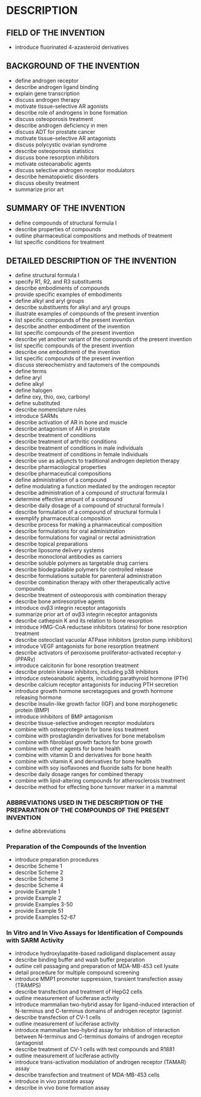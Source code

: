 # DESCRIPTION

## FIELD OF THE INVENTION

- introduce fluorinated 4-azasteroid derivatives

## BACKGROUND OF THE INVENTION

- define androgen receptor
- describe androgen ligand binding
- explain gene transcription
- discuss androgen therapy
- motivate tissue-selective AR agonists
- describe role of androgens in bone formation
- discuss osteoporosis treatment
- describe androgen deficiency in men
- discuss ADT for prostate cancer
- motivate tissue-selective AR antagonists
- discuss polycystic ovarian syndrome
- describe osteoporosis statistics
- discuss bone resorption inhibitors
- motivate osteoanabolic agents
- discuss selective androgen receptor modulators
- describe hematopoietic disorders
- discuss obesity treatment
- summarize prior art

## SUMMARY OF THE INVENTION

- define compounds of structural formula I
- describe properties of compounds
- outline pharmaceutical compositions and methods of treatment
- list specific conditions for treatment

## DETAILED DESCRIPTION OF THE INVENTION

- define structural formula I
- specify R1, R2, and R3 substituents
- describe embodiments of compounds
- provide specific examples of embodiments
- define alkyl and aryl groups
- describe substituents for alkyl and aryl groups
- illustrate examples of compounds of the present invention
- list specific compounds of the present invention
- describe another embodiment of the invention
- list specific compounds of the present invention
- describe yet another variant of the compounds of the present invention
- list specific compounds of the present invention
- describe one embodiment of the invention
- list specific compounds of the present invention
- discuss stereochemistry and tautomers of the compounds
- define terms
- define aryl
- define alkyl
- define halogen
- define oxy, thio, oxo, carbonyl
- define substituted
- describe nomenclature rules
- introduce SARMs
- describe activation of AR in bone and muscle
- describe antagonism of AR in prostate
- describe treatment of conditions
- describe treatment of arthritic conditions
- describe treatment of conditions in male individuals
- describe treatment of conditions in female individuals
- describe use as adjuncts to traditional androgen depletion therapy
- describe pharmacological properties
- describe pharmaceutical compositions
- define administration of a compound
- define modulating a function mediated by the androgen receptor
- describe administration of a compound of structural formula I
- determine effective amount of a compound
- describe daily dosage of a compound of structural formula I
- describe formulation of a compound of structural formula I
- exemplify pharmaceutical composition
- describe process for making a pharmaceutical composition
- describe formulations for oral administration
- describe formulations for vaginal or rectal administration
- describe topical preparations
- describe liposome delivery systems
- describe monoclonal antibodies as carriers
- describe soluble polymers as targetable drug carriers
- describe biodegradable polymers for controlled release
- describe formulations suitable for parenteral administration
- describe combination therapy with other therapeutically active compounds
- describe treatment of osteoporosis with combination therapy
- describe bone antiresorptive agents
- introduce αvβ3 integrin receptor antagonists
- summarize prior art of αvβ3 integrin receptor antagonists
- describe cathepsin K and its relation to bone resorption
- introduce HMG-CoA reductase inhibitors (statins) for bone resorption treatment
- describe osteoclast vacuolar ATPase inhibitors (proton pump inhibitors)
- introduce VEGF antagonists for bone resorption treatment
- describe activators of peroxisome proliferator-activated receptor-γ (PPARγ)
- introduce calcitonin for bone resorption treatment
- describe protein kinase inhibitors, including p38 inhibitors
- introduce osteoanabolic agents, including parathyroid hormone (PTH)
- describe calcium receptor antagonists for inducing PTH secretion
- introduce growth hormone secretagogues and growth hormone releasing hormone
- describe insulin-like growth factor (IGF) and bone morphogenetic protein (BMP)
- introduce inhibitors of BMP antagonism
- describe tissue-selective androgen receptor modulators
- combine with osteoprotegerin for bone loss treatment
- combine with prostaglandin derivatives for bone metabolism
- combine with fibroblast growth factors for bone growth
- combine with other agents for bone health
- combine with vitamin D and derivatives for bone health
- combine with vitamin K and derivatives for bone health
- combine with soy isoflavones and fluoride salts for bone health
- describe daily dosage ranges for combined therapy
- combine with lipid-altering compounds for atherosclerosis treatment
- describe method for effecting bone turnover marker in a mammal

### ABBREVIATIONS USED IN THE DESCRIPTION OF THE PREPARATION OF THE COMPOUNDS OF THE PRESENT INVENTION

- define abbreviations

### Preparation of the Compounds of the Invention

- introduce preparation procedures
- describe Scheme 1
- describe Scheme 2
- describe Scheme 3
- describe Scheme 4
- provide Example 1
- provide Example 2
- provide Examples 3-50
- provide Example 51
- provide Examples 52-67

### In Vitro and In Vivo Assays for Identification of Compounds with SARM Activity

- introduce hydroxylapatite-based radioligand displacement assay
- describe binding buffer and wash buffer preparation
- outline cell passaging and preparation of MDA-MB-453 cell lysate
- detail procedure for multiple compound screening
- introduce MMP1 promoter suppression, transient transfection assay (TRAMPS)
- describe transfection and treatment of HepG2 cells
- outline measurement of luciferase activity
- introduce mammalian two-hybrid assay for ligand-induced interaction of N-terminus and C-terminus domains of androgen receptor (agonist
- describe transfection of CV-1 cells
- outline measurement of luciferase activity
- introduce mammalian two-hybrid assay for inhibition of interaction between N-terminus and C-terminus domains of androgen receptor (antagonist
- describe treatment of CV-1 cells with test compounds and R1881
- outline measurement of luciferase activity
- introduce trans-activation modulation of androgen receptor (TAMAR) assay
- describe transfection and treatment of MDA-MB-453 cells
- introduce in vivo prostate assay
- describe in vivo bone formation assay


